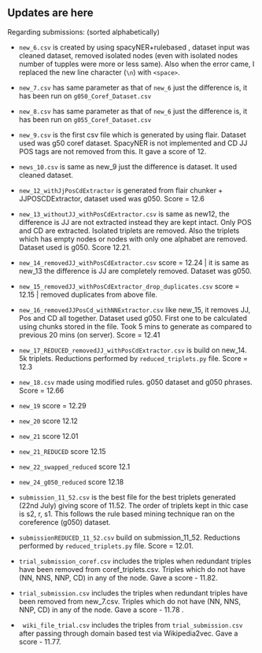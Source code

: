 ## Updates are here ##

Regarding submissions: (sorted alphabetically)

- ```new_6.csv``` is created by using spacyNER+rulebased , dataset input was cleaned dataset, removed isolated nodes (even with isolated nodes number of tupples were more or less same). Also when the error came, I replaced the new line character (```\n```) with ```<space>```.

- ```new_7.csv``` has same parameter as that of ```new_6``` just the difference is, it has been run on ```g050_Coref_Dataset.csv```

- ```new_8.csv``` has same parameter as that of ```new_6``` just the difference is, it has been run on ```g055_Coref_Dataset.csv```

- ```new_9.csv``` is the first csv file which is generated by using flair. Dataset used was g50 coref dataset. SpacyNER is not implemented and CD JJ POS tags are not removed from this. It gave a score of 12.

- ```news_10.csv``` is same as new_9 just the difference is dataset. It used cleaned dataset.

- ```new_12_withJjPosCdExtractor``` is generated from flair chunker + JJPOSCDExtractor, dataset used was g050. Score = 12.6

- ```new_13_withoutJJ_withPosCdExtractor.csv``` is same as new12, the difference is JJ are not extracted instead they are kept intact. Only POS and CD are extracted. Isolated triplets are removed. Also the triplets which has empty nodes or nodes with only one alphabet are removed. Dataset used is g050. Score 12.21.

- ```new_14_removedJJ_withPosCdExtractor.csv``` score = 12.24 | it is same as new_13 the difference is JJ are completely removed. Dataset was g050.

- ```new_15_removedJJ_withPosCdExtractor_drop_duplicates.csv``` score = 12.15 | removed duplicates from above file.

- ```new_16_removedJJPosCd_withNNExtractor.csv``` like new_15, it removes JJ, Pos and CD all together. Dataset used g050. First one to be calculated using chunks stored in the file. Took 5 mins to generate as compared to previous 20 mins (on server). Score = 12.41

- ```new_17_REDUCED_removedJJ_withPosCdExtractor.csv``` is build on new_14. 5k triplets. Reductions performed by ```reduced_triplets.py``` file. Score = 12.3

- ```new_18.csv``` made using modified rules. g050 dataset and g050 phrases. Score = 12.66

- ```new_19``` score = 12.29

- ```new_20``` score 12.12

- ```new_21``` score 12.01

- ```new_21_REDUCED``` score 12.15

- ```new_22_swapped_reduced``` score 12.1

- ```new_24_g050_reduced``` score 12.18

- ```submission_11_52.csv``` is the best file for the best triplets generated (22nd July) giving score of 11.52. The order of triplets kept in thic case is s2, r, s1. This follows the rule based mining technique ran on the coreference (g050) dataset. 

- ```submissionREDUCED_11_52.csv``` build on submission_11_52. Reductions performed by ```reduced_triplets.py``` file. Score = 12.01.

- ```trial_submission_coref.csv``` includes the triples when redundant triples have been removed from coref_triplets.csv. Triples which do not have (NN, NNS, NNP, CD) in any of the node. Gave a score - 11.82.

- ```trial_submission.csv``` includes the triples when redundant triples have been removed from new_7.csv. Triples which do not have (NN, NNS, NNP, CD) in any of the node. Gave a score - 11.78 .

- ``` wiki_file_trial.csv``` includes the triples from ```trial_submission.csv``` after passing through domain based test via Wikipedia2vec. Gave a score - 11.77. 

